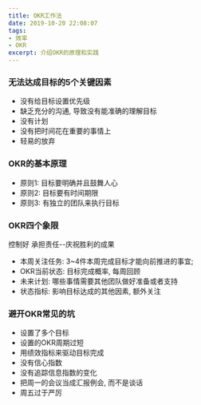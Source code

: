 ```yaml
---
title: OKR工作法
date: 2019-10-20 22:08:07
tags: 
- 效率
- OKR
excerpt: 介绍OKR的原理和实践
---
```


### 无法达成目标的5个关键因素
* 没有给目标设置优先级
* 缺乏充分的沟通, 导致没有能准确的理解目标
* 没有计划
* 没有把时间花在重要的事情上
* 轻易的放弃

### OKR的基本原理
* 原则1: 目标要明确并且鼓舞人心
* 原则2: 目标要有时间期限
* 原则3: 有独立的团队来执行目标
<!-- more -->
### OKR四个象限
控制好 承担责任--庆祝胜利的成果
* 本周关注任务: 3~4件本周完成目标才能向前推进的事宜;
* OKR当前状态: 目标完成概率, 每周回顾
* 未来计划: 哪些事情需要其他团队做好准备或者支持
* 状态指标: 影响目标达成的其他因素, 额外关注

### 避开OKR常见的坑
* 设置了多个目标
* 设置的OKR周期过短
* 用绩效指标来驱动目标完成
* 没有信心指数
* 没有追踪信息指数的变化
* 把周一的会议当成汇报例会, 而不是谈话
* 周五过于严厉